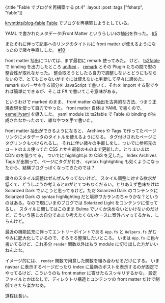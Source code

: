 {:title "Fable でブログを再構築する pt.4"
:layout :post
:tags ["fsharp", "fable"]}

[krymtkts/blog-fable](https://github.com/krymtkts/blog-fable) [Fable](https://fable.io/) でブログを再構築しようとしている。

YAML で書かれたメタデータ(Front Matter というらしい)の抽出を作った。 [#5](https://github.com/krymtkts/blog-fable/pull/5)

またそれに伴って記事へのリンクのタイトルに front matter が使えるようになったので諸々手直しした。 [#10](https://github.com/krymtkts/blog-fable/pull/10)

front matter 抽出については、まず最初に remark 使ってみた。
けど、 [ts2fable](https://github.com/fable-compiler/ts2fable) で binding を出力したところ [unified](https://github.com/unifiedjs/unified) 、 [remark](https://github.com/remarkjs/remark) とその Plugin たちの間で型の整合性が取れなかった。
整合取ろうとしたら自力で調整しないとどうにもならないので、とてもじゃないがすぐには使えないと判断して早々に諦めた。
remark のパーサを作る部分を JavaScript で書いて、それを import する形でやれば簡単にできるが、そこは F# で書いてこそ意味がある。

というわけで marked のまま、 front matter の抽出を古典的な方法、つまり正規表現を使って自力でやった。
front matter 自体は YAML で書くので、 [eemeli/yaml](https://github.com/eemeli/yaml) を導入した。 yaml module は ts2fable で Fable の binding が生成されなかったので、雑なやつを手で書いた。

front matter 抽出ができるようになると、 Archives や Tags で作ってたページリンクにメタデータのタイトルを使えるようになる。
タグ付けされたページにタグリンクもつけられるし。
それに伴い諸々の手直しをし、ついでに参照元のコードのまま使ってた CSS とかを最新のものまで更新した。とりまいまは CDN のを借りてる。
ついでに highlight.js の CSS を足した。
Index Archives Tags が出揃って、ページにタグが付き、 syntax highlighting も効くようになったから、結構ブログっぽくなってきたのでは？

諸々のスタイル調整はぜんぜんやってないけど。
スタイル調整に対する欲求が低くて、どうしようか考えるとのがとてつもなくだるい。とりあえず色味だけは Solarized Dark でいこうと思ってるけど。ただ Solarized Dark のコンテンツに Solarized Dark の syntax highlighting だと境界ワカランのちゃうかな？というのはある。なので現にいまのブログでは Solarized Light をコンテンツに使ってるし。
スタイルに関してはこのまま Bulma でいくか決めないといけないのだけど、こういう感じの自分であまり考えたくないケースに案外ハマってるかも、しらんけど。

最近の機能拡充に伴ってエントリーポイントである `App.fs` と `Helpers.fs` がむやみに肥大化しているので、そろそろ整理したいところ。
いまは `App.fs` に色々書いてるけど、これ多分 `render` 関数以外はもう module に切り出した方がいいねんよな。

イメージ的には、 `render` 関数で用意した関数を組み合わせるだけにする。
いま navbar に表示するページだったり index に最新のポストを表示するのが固定でやってるけど、こういうのも front matter に寄せたらスッキリするかな。
設定ファイルとかはなしで、ディレクトリ構造とコンテンツの front matter だけで制御できたら楽かなあ。

道程は長い。
